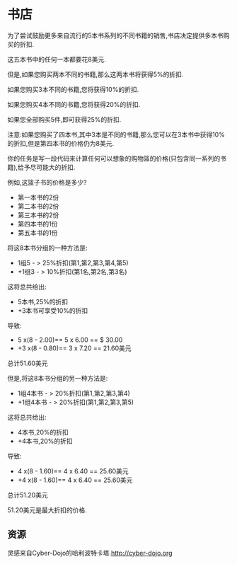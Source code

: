 # 书店

为了尝试鼓励更多来自流行的5本书系列的不同书籍的销售,书店决定提供多本书购买的折扣.

这五本书中的任何一本都要花8美元.

但是,如果您购买两本不同的书籍,那么这两本书将获得5%的折扣.

如果您购买3本不同的书籍,您将获得10%的折扣.

如果您购买4本不同的书籍,您将获得20%的折扣.

如果您全部购买5件,即可获得25%的折扣.

注意:如果您购买了四本书,其中3本是不同的书籍,那么您可以在3本书中获得10%的折扣,但是第四本书的价格仍为8美元.

你的任务是写一段代码来计算任何可以想象的购物篮的价格(只包含同一系列的书籍),给予尽可能大的折扣.

例如,这篮子书的价格是多少?

-   第一本书的2份
-   第二本书的2份
-   第三本书的2份
-   第四本书的1份
-   第五本书的1份

将这8本书分组的一种方法是:

-   1组5  - > 25%折扣(第1,第2,第3,第4,第5)
-   \+1组3  - > 10%折扣(第1名,第2名,第3名)

这将总共给出:

-   5本书,25%的折扣
-   \+3本书可享受10%的折扣

导致:

-   5 x(8  -  2.00)== 5 x 6.00 == $ 30.00
-   \+3 x(8  -  0.80)== 3 x 7.20 == 21.60美元

总计51.60美元

但是,将这8本书分组的另一种方法是:

-   1组4本书 - > 20%折扣(第1,第2,第3,第4)
-   \+1组4本书 - > 20%折扣(第1,第2,第3,第5)

这将总共给出:

-   4本书,20%的折扣
-   \+4本书,20%的折扣

导致:

-   4 x(8  -  1.60)== 4 x 6.40 == 25.60美元
-   \+4 x(8  -  1.60)== 4 x 6.40 == 25.60美元

总计51.20美元

51.20美元是最大折扣的价格.











































[help-page]: https://exercism.io/tracks/rust/learning

[modules]: https://doc.rust-lang.org/book/2018-edition/ch07-00-modules.html

[cargo]: https://doc.rust-lang.org/book/2018-edition/ch14-00-more-about-cargo.html

[rust-tests]: https://doc.rust-lang.org/book/2018-edition/ch11-02-running-tests.html

## 资源

灵感来自Cyber​​-Dojo的哈利波特卡塔.<http://cyber-dojo.org>




